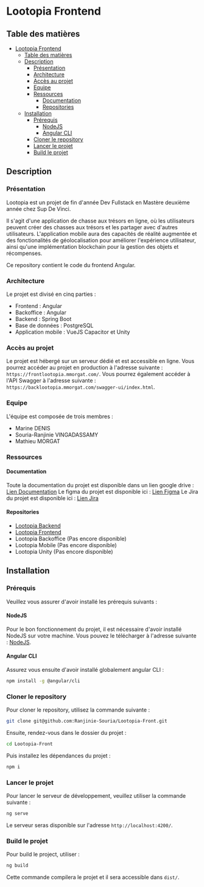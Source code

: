 # Lootopia Frontend

## Table des matières

- [Lootopia Frontend](#lootopia-frontend)
  - [Table des matières](#table-des-matières)
  - [Description](#description)
    - [Présentation](#présentation)
    - [Architecture](#architecture)
    - [Accès au projet](#accès-au-projet)
    - [Equipe](#equipe)
    - [Ressources](#ressources)
      - [Documentation](#documentation)
      - [Repositories](#repositories)
  - [Installation](#installation)
    - [Prérequis](#prérequis)
      - [NodeJS](#nodejs)
      - [Angular CLI](#angular-cli)
    - [Cloner le repository](#cloner-le-repository)
    - [Lancer le projet](#lancer-le-projet)
    - [Build le projet](#build-le-projet)

## Description

### Présentation

Lootopia est un projet de fin d'année Dev Fullstack en Mastère deuxième année chez Sup De Vinci.

Il s'agit d'une application de chasse aux trésors en ligne, où les utilisateurs peuvent créer des chasses aux trésors et les partager avec d'autres utilisateurs. L'application mobile aura des capacités de réalité augmentée et des fonctionalités de géolocalisation pour améliorer l'expérience utilisateur, ainsi qu'une implémentation blockchain pour la gestion des objets et récompenses.

Ce repository contient le code du frontend Angular.

### Architecture

Le projet est divisé en cinq parties :

- Frontend : Angular
- Backoffice : Angular
- Backend : Spring Boot
- Base de données : PostgreSQL
- Application mobile : VueJS Capacitor et Unity

### Accès au projet

Le projet est hébergé sur un serveur dédié et est accessible en ligne.
Vous pourrez accéder au projet en production à l'adresse suivante : `https://frontlootopia.mmorgat.com/`.
Vous pourrez également accéder à l'API Swagger à l'adresse suivante : `https://backlootopia.mmorgat.com/swagger-ui/index.html`.

### Equipe

L'équipe est composée de trois membres :

- Marine DENIS
- Souria-Ranjinie VINGADASSAMY
- Mathieu MORGAT

### Ressources

#### Documentation

Toute la documentation du projet est disponible dans un lien google drive : [Lien Documentation](https://drive.google.com/drive/folders/1xVQSaZSVBe1W5JTZcPoeeWkb2J60bivi)
Le figma du projet est disponible ici : [Lien Figma](https://www.figma.com/design/Ys6iaz1fY7wc9lTWZg9ZFK/Desktop?node-id=0-1&p=f&t=I0IknLldpDfRH6vj-0)
Le Jira du projet est disponible ici : [Lien Jira](https://lootopiaa.atlassian.net/jira/software/projects/LOO/boards/1)

#### Repositories

- [Lootopia Backend](https://github.com/DenisMarine/lootopia)
- [Lootopia Frontend](https://github.com/Ranjinie-Souria/Lootopia-Front)
- Lootopia Backoffice (Pas encore disponible)
- Lootopia Mobile (Pas encore disponible)
- Lootopia Unity (Pas encore disponible)

## Installation

### Prérequis

Veuillez vous assurer d'avoir installé les prérequis suivants :

#### NodeJS

Pour le bon fonctionnement du projet, il est nécessaire d'avoir installé NodeJS sur votre machine. Vous pouvez le télécharger à l'adresse suivante : [NodeJS](https://nodejs.org/en/download/).

#### Angular CLI

Assurez vous ensuite d'avoir installé globalement angular CLI :

```bash
npm install -g @angular/cli
```

### Cloner le repository

Pour cloner le repository, utilisez la commande suivante :

```bash
git clone git@github.com:Ranjinie-Souria/Lootopia-Front.git
```

Ensuite, rendez-vous dans le dossier du projet :

```bash
cd Lootopia-Front
```

Puis installez les dépendances du projet :

```bash
npm i
```

### Lancer le projet

Pour lancer le serveur de développement, veuillez utiliser la commande suivante :

```bash
ng serve
```

Le serveur seras disponible sur l'adresse `http://localhost:4200/`.

### Build le projet

Pour build le project, utiliser :

```bash
ng build
```

Cette commande compilera le projet et il sera accessible dans `dist/`.
